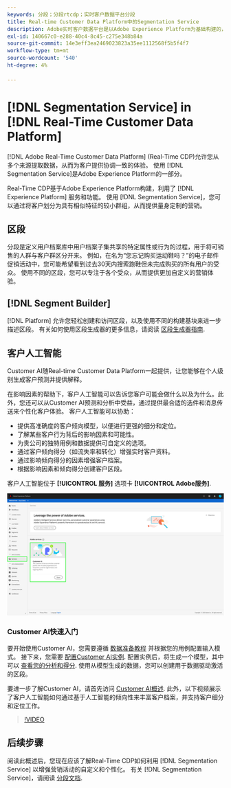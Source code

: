 ```yaml
---
keywords: 分段；分段rtcdp；实时客户数据平台分段
title: Real-time Customer Data Platform中的Segmentation Service
description: Adobe实时客户数据平台是以Adobe Experience Platform为基础构建的，它利用了许多Experience Platform服务和功能。 使用分段服务，您可以将客户划分为具有相似特征的较小组，从而提供量身定制的营销。
exl-id: 140667c0-e288-40c4-8c45-c275e348b84a
source-git-commit: 14e3eff3ea2469023823a35ee1112568f5b5f4f7
workflow-type: tm+mt
source-wordcount: '540'
ht-degree: 4%

---
```


# [!DNL Segmentation Service] in [!DNL Real-Time Customer Data Platform]

[!DNL Adobe Real-Time Customer Data Platform] (Real-Time CDP)允许您从多个来源提取数据，从而为客户提供协调一致的体验。 使用 [!DNL Segmentation Service]是Adobe Experience Platform的一部分。

Real-Time CDP基于Adobe Experience Platform构建，利用了 [!DNL Experience Platform] 服务和功能。 使用 [!DNL Segmentation Service]，您可以通过将客户划分为具有相似特征的较小群组，从而提供量身定制的营销。

## 区段

分段是定义用户档案库中用户档案子集共享的特定属性或行为的过程，用于将可销售的人群与客户群区分开来。 例如，在名为“您忘记购买运动鞋吗？”的电子邮件促销活动中，您可能希望看到过去30天内搜索跑鞋但未完成购买的所有用户的受众。 使用不同的区段，您可以专注于各个受众，从而提供更加自定义的营销体验。

## [!DNL Segment Builder]

[!DNL Platform] 允许您轻松创建和访问区段，以及使用不同的构建基块来进一步描述区段。 有关如何使用区段生成器的更多信息，请阅读 [区段生成器指南](./segment-builder-guide.md).

## 客户人工智能

Customer AI随Real-time Customer Data Platform一起提供，让您能够在个人级别生成客户预测并提供解释。

在影响因素的帮助下，客户人工智能可以告诉您客户可能会做什么以及为什么。此外，您还可以从Customer AI预测和分析中受益，通过提供最合适的选件和消息传送来个性化客户体验。 客户人工智能可以协助：

* 提供高准确度的客户倾向模型，以便进行更强的细分和定位。
* 了解某些客户行为背后的影响因素和可能性。
* 为贵公司的独特用例和数据提供可自定义的选项。
* 通过客户倾向得分（如流失率和转化）增强实时客户资料。
* 通过影响倾向得分的因素增强客户档案。
* 根据影响因素和倾向得分创建客户区段。

客户人工智能位于 **[!UICONTROL 服务]** 选项卡 **[!UICONTROL Adobe服务]**.

![客户人工智能位置](../assets/overview/rtcdp-customer-ai.png)

### Customer AI快速入门

要开始使用Customer AI，您需要遵循 [数据准备教程](../../intelligent-services/data-preparation.md) 并根据您的用例配置输入模式。 接下来，您需要 [配置Customer AI实例](../../intelligent-services/customer-ai/user-guide/configure.md). 配置实例后，将生成一个模型，其中可以 [查看您的分析和得分](../../intelligent-services/customer-ai/user-guide/discover-insights.md). 使用从模型生成的数据，您可以创建用于数据驱动激活的区段。

要进一步了解Customer AI，请首先访问 [Customer AI概述](../../intelligent-services/customer-ai/overview.md). 此外，以下视频展示了客户人工智能如何通过基于人工智能的倾向性来丰富客户档案，并支持客户细分和定位工作。

>[!VIDEO](https://video.tv.adobe.com/v/40374/?quality=12&learn=on)


## 后续步骤

阅读此概述后，您现在应该了解Real-Time CDP如何利用 [!DNL Segmentation Service] 以增强营销活动的自定义和个性化。 有关 [!DNL Segmentation Service]，请阅读 [分段文档](../../segmentation/home.md).
